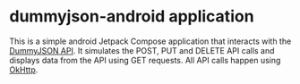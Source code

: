 # dummyjson-android application

This is a simple android Jetpack Compose application that interacts with the [DummyJSON API](https://dummyjson.com/). It simulates the POST, PUT and DELETE API calls and displays data from the API using GET requests. All API calls happen using [OkHttp](https://square.github.io/okhttp/).

